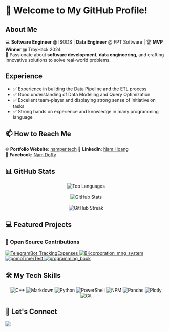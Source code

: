 # 👋 Welcome to My GitHub Profile!

## About Me  
💻 **Software Engineer** @ ISODS | **Data Engineer** @ FPT Software | 🏆 **MVP Winner** @ TroyHack 2024  
🚀 Passionate about **software development**, **data engineering**, and crafting innovative solutions to solve real-world problems.  

## Experience 
- ✅ Experience in building the Data Pipeline and the ETL process
- ✅ Good understanding of Data Modeling and Query Optimization
- ✅ Excellent team-player and displaying strong sense of initiative on tasks
- ✅ Strong hands on experience and knowledge in many programming language  

## 📫 How to Reach Me  
🌐 **Portfolio Website**: [namper.tech]([https://namper.tech/](https://namruto.streamlit.app/))  
💼 **LinkedIn**: [Nam Hoang](https://www.linkedin.com/in/nam-hd)  
📘 **Facebook**: [Nam Doffy](https://www.facebook.com/nam.doffy)  

## 📊 GitHub Stats  

<div align="center">
    <img src="https://github-readme-stats.vercel.app/api/top-langs/?username=nam-ruto&theme=react&hide_border=false&layout=compact" alt="Top Languages" />
    <br><br>
    <img src="https://github-readme-stats.vercel.app/api?username=nam-ruto&theme=react&hide_border=false" alt="GitHub Stats" />
    <br><br>
    <img src="https://streak-stats.demolab.com?user=nam-ruto&theme=nord" alt="GitHub Streak" />
</div>

## 💻 Featured Projects  

### 🚀 Open Source Contributions  
<a href="https://github.com/nam-ruto/TelegramBot_TrackingExpenses">
  <img src="https://github-readme-stats.vercel.app/api/pin/?username=nam-ruto&repo=TelegramBot_TrackingExpenses&theme=radical" alt="TelegramBot_TrackingExpenses"/>
</a>
<a href="https://github.com/nam-ruto/BKcorporation_mng_system">
  <img src="https://github-readme-stats.vercel.app/api/pin/?username=nam-ruto&repo=BKcorporation_mng_system&theme=gruvbox" alt="BKcorporation_mng_system"/>
</a> 

<a href="https://github.com/nam-ruto/pomoTimerTest">
  <img src="https://github-readme-stats.vercel.app/api/pin/?username=nam-ruto&repo=pomoTimerTest&theme=merko" alt="pomoTimerTest"/>
</a>
<a href="https://github.com/nam-ruto/programming_book">
  <img src="https://github-readme-stats.vercel.app/api/pin/?username=nam-ruto&repo=programming_book&theme=dark" alt="programming_book"/>
</a>

## 🛠️ My Tech Skills  
<div align="center">
    <img src="https://img.shields.io/badge/C++-%2300599C.svg?style=for-the-badge&logo=c%2B%2B&logoColor=white" alt="C++"/>
    <img src="https://img.shields.io/badge/Markdown-%23000000.svg?style=for-the-badge&logo=markdown&logoColor=white" alt="Markdown"/>
    <img src="https://img.shields.io/badge/Python-3670A0?style=for-the-badge&logo=python&logoColor=ffdd54" alt="Python"/>
    <img src="https://img.shields.io/badge/PowerShell-%235391FE.svg?style=for-the-badge&logo=powershell&logoColor=white" alt="PowerShell"/>
    <img src="https://img.shields.io/badge/NPM-%23CB3837.svg?style=for-the-badge&logo=npm&logoColor=white" alt="NPM"/>
    <img src="https://img.shields.io/badge/Pandas-%23150458.svg?style=for-the-badge&logo=pandas&logoColor=white" alt="Pandas"/>
    <img src="https://img.shields.io/badge/Plotly-%233F4F75.svg?style=for-the-badge&logo=plotly&logoColor=white" alt="Plotly"/>
    <img src="https://img.shields.io/badge/Git-%23fc6d26.svg?style=for-the-badge&logo=git&logoColor=white" alt="Git"/>
</div>

## 🚀 Let's Connect  
[![](https://visitcount.itsvg.in/api?id=nam-ruto&icon=2&color=9)](https://visitcount.itsvg.in)  

